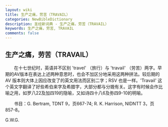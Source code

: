 ```yaml
---
layout: wiki
title: 生产之痛，劳苦（TRAVAIL）
categories: NewBibleDictionary
description: 圣经新词典 - 生产之痛，劳苦（TRAVAIL）
keywords: 生产之痛，劳苦, TRAVAIL
comments: false
---
```


## 生产之痛，劳苦（TRAVAIL）

　　在十七世纪时，英语并不区别 'travel' （旅行）与 'travail' （劳苦）两字。早期的AV版本在表达上述两种意思时，也会不加区分地采用这两种拼法。较后期的 AV 版本则大体上因应改变了的英文用法而区别二字；RSV 也是一样。'Travail' 这个英文字翻译了好些希伯来字及希腊字，大部分都与分娩有关。这字有时候会作比喻之用，如罗八22及加四19的隐喻，又如诗四十八6及弥四9-10的明喻。

　　书目：G. Bertram, TDNT 9，页667-74; R. K. Harrison, NIDNTT 3，页857-8。

G.W.G.








